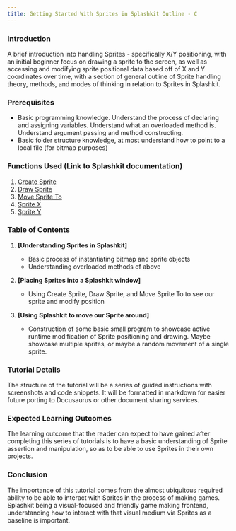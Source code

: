 ```yaml
---
title: Getting Started With Sprites in Splashkit Outline - C
---
```


### Introduction

A brief introduction into handling Sprites - specifically X/Y positioning, with an initial beginner
focus on drawing a sprite to the screen, as well as accessing and modifying sprite positional data
based off of X and Y coordinates over time, with a section of general outline of Sprite handling
theory, methods, and modes of thinking in relation to Sprites in Splashkit.

### Prerequisites

- Basic programming knowledge. Understand the process of declaring and assigning variables.
  Understand what an overloaded method is. Understand argument passing and method constructing.
- Basic folder structure knowledge, at most understand how to point to a local file (for bitmap
  purposes)

### Functions Used (Link to Splashkit documentation)

1. [Create Sprite](https://splashkit.io/api/sprites/#create-sprite)
2. [Draw Sprite](https://splashkit.io/api/sprites/#group-draw-sprite)
3. [Move Sprite To](https://splashkit.io/api/sprites/#move-sprite-to)
4. [Sprite X](https://splashkit.io/api/sprites/#sprite-x)
5. [Sprite Y](https://splashkit.io/api/sprites/#sprite-y)

### Table of Contents

1. **[Understanding Sprites in Splashkit]**

   - Basic process of instantiating bitmap and sprite objects
   - Understanding overloaded methods of above

2. **[Placing Sprites into a Splashkit window]**

   - Using Create Sprite, Draw Sprite, and Move Sprite To to see our sprite and modify position

3. **[Using Splashkit to move our Sprite around]**

   - Construction of some basic small program to showcase active runtime modification of Sprite
     positioning and drawing. Maybe showcase multiple sprites, or maybe a random movement of a
     single sprite.

### Tutorial Details

The structure of the tutorial will be a series of guided instructions with screenshots and code
snippets. It will be formatted in markdown for easier future porting to Docusaurus or other document
sharing services.

### Expected Learning Outcomes

The learning outcome that the reader can expect to have gained after completing this series of
tutorials is to have a basic understanding of Sprite assertion and manipulation, so as to be able to
use Sprites in their own projects.

### Conclusion

The importance of this tutorial comes from the almost ubiquitous required ability to be able to
interact with Sprites in the process of making games. Splashkit being a visual-focused and friendly
game making frontend, understanding how to interact with that visual medium via Sprites as a
baseline is important.
